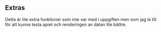 ## Extras

Detta är lite extra funktioner som inte var med i uppgiften men som jag la till för att kunna testa apiet och renderingen av datan lite bättre.

